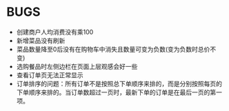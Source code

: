 # BUGS
- 创建商户人均消费没有乘100
- 新增菜品没有刷新
- 菜品数量降至0后没有在购物车中消失且数量可变为负数(变为负数时总价不变)
- 选购餐品时左侧边栏在页面上层观感会好一些
- 查看订单页无法正常显示
- 订单排序的问题：所有订单不是按照总下单顺序来排的，而是分别按照每页的下单顺序来排的。当订单数超过一页时，最新下单的订单是在最后一页的第一项。

